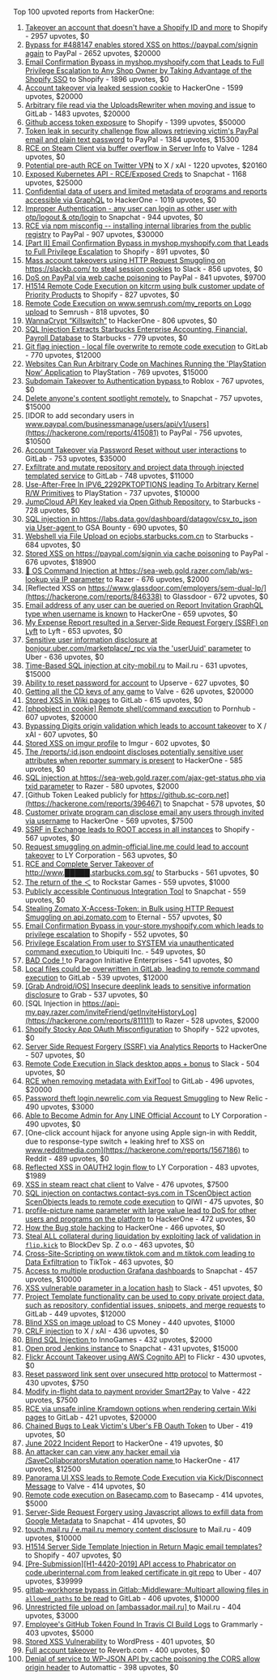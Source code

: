 Top 100 upvoted reports from HackerOne:

1. [Takeover an account that doesn't have a Shopify ID and more](https://hackerone.com/reports/867513) to Shopify - 2957 upvotes, $0
2. [Bypass for #488147 enables stored XSS on https://paypal.com/signin again](https://hackerone.com/reports/510152) to PayPal - 2652 upvotes, $20000
3. [Email Confirmation Bypass in myshop.myshopify.com that Leads to Full Privilege Escalation to Any Shop Owner by Taking Advantage of the Shopify SSO](https://hackerone.com/reports/791775) to Shopify - 1896 upvotes, $0
4. [Account takeover via leaked session cookie](https://hackerone.com/reports/745324) to HackerOne - 1599 upvotes, $20000
5. [Arbitrary file read via the UploadsRewriter when moving and issue](https://hackerone.com/reports/827052) to GitLab - 1483 upvotes, $20000
6. [Github access token exposure](https://hackerone.com/reports/1087489) to Shopify - 1399 upvotes, $50000
7. [Token leak in security challenge flow allows retrieving victim's PayPal email and plain text password](https://hackerone.com/reports/739737) to PayPal - 1384 upvotes, $15300
8. [RCE on Steam Client via buffer overflow in Server Info](https://hackerone.com/reports/470520) to Valve - 1284 upvotes, $0
9. [Potential pre-auth RCE on Twitter VPN](https://hackerone.com/reports/591295) to X / xAI - 1220 upvotes, $20160
10. [Exposed Kubernetes API - RCE/Exposed Creds](https://hackerone.com/reports/455645) to Snapchat - 1168 upvotes, $25000
11. [Confidential data of users and limited metadata of programs and reports accessible via GraphQL](https://hackerone.com/reports/489146) to HackerOne - 1019 upvotes, $0
12. [Improper Authentication - any user can login as other user with otp/logout & otp/login](https://hackerone.com/reports/921780) to Snapchat - 944 upvotes, $0
13. [RCE via npm misconfig -- installing internal libraries from the public registry](https://hackerone.com/reports/925585) to PayPal - 907 upvotes, $30000
14. [[Part II] Email Confirmation Bypass in myshop.myshopify.com that Leads to Full Privilege Escalation](https://hackerone.com/reports/796808) to Shopify - 891 upvotes, $0
15. [Mass account takeovers using HTTP Request Smuggling on https://slackb.com/ to steal session cookies](https://hackerone.com/reports/737140) to Slack - 856 upvotes, $0
16. [DoS on PayPal via web cache poisoning](https://hackerone.com/reports/622122) to PayPal - 841 upvotes, $9700
17. [H1514 Remote Code Execution on kitcrm using bulk customer update of Priority Products](https://hackerone.com/reports/422944) to Shopify - 827 upvotes, $0
18. [Remote Code Execution on www.semrush.com/my_reports on Logo upload](https://hackerone.com/reports/403417) to Semrush - 818 upvotes, $0
19. [WannaCrypt “Killswitch”](https://hackerone.com/reports/228648) to HackerOne - 806 upvotes, $0
20. [SQL Injection Extracts Starbucks Enterprise Accounting, Financial, Payroll Database](https://hackerone.com/reports/531051) to Starbucks - 779 upvotes, $0
21. [Git flag injection - local file overwrite to remote code execution](https://hackerone.com/reports/658013) to GitLab - 770 upvotes, $12000
22. [Websites Can Run Arbitrary Code on Machines Running the 'PlayStation Now' Application](https://hackerone.com/reports/873614) to PlayStation - 769 upvotes, $15000
23. [Subdomain Takeover to Authentication bypass ](https://hackerone.com/reports/335330) to Roblox - 767 upvotes, $0
24. [Delete anyone's content spotlight remotely.](https://hackerone.com/reports/1819832) to Snapchat - 757 upvotes, $15000
25. [IDOR to add secondary users in www.paypal.com/businessmanage/users/api/v1/users](https://hackerone.com/reports/415081) to PayPal - 756 upvotes, $10500
26. [Account Takeover via Password Reset without user interactions](https://hackerone.com/reports/2293343) to GitLab - 753 upvotes, $35000
27. [Exfiltrate and mutate repository and project data through injected templated service](https://hackerone.com/reports/446585) to GitLab - 748 upvotes, $11000
28. [Use-After-Free In IPV6_2292PKTOPTIONS leading To Arbitrary Kernel R/W Primitives](https://hackerone.com/reports/826026) to PlayStation - 737 upvotes, $10000
29. [JumpCloud API Key leaked via Open Github Repository.](https://hackerone.com/reports/716292) to Starbucks - 728 upvotes, $0
30. [SQL injection in https://labs.data.gov/dashboard/datagov/csv_to_json via User-agent ](https://hackerone.com/reports/297478) to GSA Bounty - 690 upvotes, $0
31. [Webshell via File Upload on ecjobs.starbucks.com.cn](https://hackerone.com/reports/506646) to Starbucks - 684 upvotes, $0
32. [Stored XSS on https://paypal.com/signin via cache poisoning](https://hackerone.com/reports/488147) to PayPal - 676 upvotes, $18900
33. [🐞 OS Command Injection at https://sea-web.gold.razer.com/lab/ws-lookup via IP parameter](https://hackerone.com/reports/821962) to Razer - 676 upvotes, $2000
34. [Reflected XSS on https://www.glassdoor.com/employers/sem-dual-lp/](https://hackerone.com/reports/846338) to Glassdoor - 672 upvotes, $0
35. [Email address of any user can be queried on Report Invitation GraphQL type when username is known](https://hackerone.com/reports/792927) to HackerOne - 659 upvotes, $0
36. [My Expense Report resulted in a Server-Side Request Forgery (SSRF) on Lyft](https://hackerone.com/reports/885975) to Lyft - 653 upvotes, $0
37. [Sensitive user information disclosure at bonjour.uber.com/marketplace/_rpc via the 'userUuid' parameter](https://hackerone.com/reports/542340) to Uber - 636 upvotes, $0
38. [Time-Based SQL injection at city-mobil.ru](https://hackerone.com/reports/868436) to Mail.ru - 631 upvotes, $15000
39. [Ability to reset password for account](https://hackerone.com/reports/322985) to Upserve  - 627 upvotes, $0
40. [Getting all the CD keys of any game](https://hackerone.com/reports/391217) to Valve - 626 upvotes, $20000
41. [Stored XSS in Wiki pages](https://hackerone.com/reports/526325) to GitLab - 615 upvotes, $0
42. [[phpobject in cookie] Remote shell/command execution](https://hackerone.com/reports/141956) to Pornhub - 607 upvotes, $20000
43. [Bypassing Digits origin validation which leads to account takeover](https://hackerone.com/reports/129873) to X / xAI - 607 upvotes, $0
44. [Stored XSS on imgur profile](https://hackerone.com/reports/484434) to Imgur - 602 upvotes, $0
45. [The /reports/:id.json endpoint discloses potentially sensitive user attributes when reporter summary is present](https://hackerone.com/reports/3000510) to HackerOne - 585 upvotes, $0
46. [SQL injection at https://sea-web.gold.razer.com/ajax-get-status.php via txid parameter](https://hackerone.com/reports/819738) to Razer - 580 upvotes, $2000
47. [Github Token Leaked publicly for https://github.sc-corp.net](https://hackerone.com/reports/396467) to Snapchat - 578 upvotes, $0
48. [Customer private program can disclose email any users through invited via username](https://hackerone.com/reports/807448) to HackerOne - 569 upvotes, $7500
49. [SSRF in Exchange leads to ROOT access in all instances](https://hackerone.com/reports/341876) to Shopify - 567 upvotes, $0
50. [Request smuggling on admin-official.line.me could lead to account takeover](https://hackerone.com/reports/740037) to LY Corporation - 563 upvotes, $0
51. [RCE and Complete Server Takeover of http://www.█████.starbucks.com.sg/](https://hackerone.com/reports/502758) to Starbucks - 561 upvotes, $0
52. [The return of the ＜](https://hackerone.com/reports/639684) to Rockstar Games - 559 upvotes, $1000
53. [Publicly accessible Continuous Integration Tool](https://hackerone.com/reports/313457) to Snapchat - 559 upvotes, $0
54. [Stealing Zomato X-Access-Token: in Bulk using HTTP Request Smuggling on api.zomato.com](https://hackerone.com/reports/771666) to Eternal - 557 upvotes, $0
55. [Email Confirmation Bypass in your-store.myshopify.com which leads to privilege escalation](https://hackerone.com/reports/910300) to Shopify - 552 upvotes, $0
56. [Privilege Escalation From user to SYSTEM via unauthenticated command execution ](https://hackerone.com/reports/544928) to Ubiquiti Inc. - 549 upvotes, $0
57. [BAD Code ! ](https://hackerone.com/reports/180074) to Paragon Initiative Enterprises - 541 upvotes, $0
58. [Local files could be overwritten in GitLab, leading to remote command execution](https://hackerone.com/reports/587854) to GitLab - 539 upvotes, $12000
59. [[Grab Android/iOS] Insecure deeplink leads to sensitive information disclosure](https://hackerone.com/reports/401793) to Grab - 537 upvotes, $0
60. [SQL Injection in https://api-my.pay.razer.com/inviteFriend/getInviteHistoryLog](https://hackerone.com/reports/811111) to Razer - 528 upvotes, $2000
61. [Shopify Stocky App OAuth Misconfiguration](https://hackerone.com/reports/740989) to Shopify - 522 upvotes, $0
62. [Server Side Request Forgery (SSRF) via Analytics Reports](https://hackerone.com/reports/2262382) to HackerOne - 507 upvotes, $0
63. [Remote Code Execution in Slack desktop apps + bonus](https://hackerone.com/reports/783877) to Slack - 504 upvotes, $0
64. [RCE when removing metadata with ExifTool](https://hackerone.com/reports/1154542) to GitLab - 496 upvotes, $20000
65. [Password theft login.newrelic.com via Request Smuggling](https://hackerone.com/reports/498052) to New Relic - 490 upvotes, $3000
66. [Able to Become Admin for Any LINE Official Account](https://hackerone.com/reports/698579) to LY Corporation - 490 upvotes, $0
67. [One-click account hijack for anyone using Apple sign-in with Reddit, due to response-type switch + leaking href to XSS on www.redditmedia.com](https://hackerone.com/reports/1567186) to Reddit - 489 upvotes, $0
68. [Reflected XSS in OAUTH2 login flow ](https://hackerone.com/reports/697099) to LY Corporation - 483 upvotes, $1989
69. [XSS in steam react chat client](https://hackerone.com/reports/409850) to Valve - 476 upvotes, $7500
70. [SQL injection on contactws.contact-sys.com in TScenObject action ScenObjects leads to remote code execution](https://hackerone.com/reports/816254) to QIWI - 475 upvotes, $0
71. [profile-picture name parameter with large value lead to DoS for other users and programs on the platform](https://hackerone.com/reports/764434) to HackerOne - 472 upvotes, $0
72. [How the Bug stole hacking](https://hackerone.com/reports/762510) to HackerOne - 466 upvotes, $0
73. [Steal ALL collateral during liquidation by exploiting lack of validation in `flip.kick`](https://hackerone.com/reports/684092) to BlockDev Sp. Z o.o - 463 upvotes, $0
74. [Cross-Site-Scripting on www.tiktok.com and m.tiktok.com leading to Data Exfiltration](https://hackerone.com/reports/968082) to TikTok - 463 upvotes, $0
75. [Access to multiple production Grafana dashboards](https://hackerone.com/reports/663628) to Snapchat - 457 upvotes, $10000
76. [XSS vulnerable parameter in a location hash](https://hackerone.com/reports/146336) to Slack - 451 upvotes, $0
77. [Project Template functionality can be used to copy private project data, such as repository, confidential issues, snippets, and merge requests](https://hackerone.com/reports/689314) to GitLab - 449 upvotes, $12000
78. [Blind XSS on image upload](https://hackerone.com/reports/1010466) to CS Money - 440 upvotes, $1000
79. [CRLF injection](https://hackerone.com/reports/446271) to X / xAI - 436 upvotes, $0
80. [Blind SQL Injection ](https://hackerone.com/reports/758654) to InnoGames - 432 upvotes, $2000
81. [Open prod Jenkins instance](https://hackerone.com/reports/231460) to Snapchat - 431 upvotes, $15000
82. [Flickr Account Takeover using AWS Cognito API](https://hackerone.com/reports/1342088) to Flickr - 430 upvotes, $0
83. [Reset password link sent over unsecured http protocol](https://hackerone.com/reports/1888915) to Mattermost - 430 upvotes, $750
84. [Modify in-flight data to payment provider Smart2Pay](https://hackerone.com/reports/1295844) to Valve - 422 upvotes, $7500
85. [RCE via unsafe inline Kramdown options when rendering certain Wiki pages](https://hackerone.com/reports/1125425) to GitLab - 421 upvotes, $20000
86. [Chained Bugs to Leak Victim's Uber's FB Oauth Token](https://hackerone.com/reports/202781) to Uber - 419 upvotes, $0
87. [June 2022 Incident Report](https://hackerone.com/reports/1622449) to HackerOne - 419 upvotes, $0
88. [An attacker can can view any hacker email via  /SaveCollaboratorsMutation operation name ](https://hackerone.com/reports/2032716) to HackerOne - 417 upvotes, $12500
89. [Panorama UI XSS leads to Remote Code Execution via Kick/Disconnect Message](https://hackerone.com/reports/631956) to Valve - 414 upvotes, $0
90. [Remote code execution on Basecamp.com](https://hackerone.com/reports/365271) to Basecamp - 414 upvotes, $5000
91. [Server-Side Request Forgery using Javascript allows to exfill data from Google Metadata](https://hackerone.com/reports/530974) to Snapchat - 414 upvotes, $0
92. [touch.mail.ru / e.mail.ru memory content disclosure](https://hackerone.com/reports/513236) to Mail.ru - 409 upvotes, $10000
93. [H1514 Server Side Template Injection in Return Magic email templates?](https://hackerone.com/reports/423541) to Shopify - 407 upvotes, $0
94. [[Pre-Submission][H1-4420-2019] API access to Phabricator on code.uberinternal.com from leaked certificate in git repo](https://hackerone.com/reports/591813) to Uber - 407 upvotes, $39999
95. [gitlab-workhorse bypass in Gitlab::Middleware::Multipart allowing files in `allowed_paths` to be read](https://hackerone.com/reports/850447) to GitLab - 406 upvotes, $10000
96. [Unrestricted file upload on [ambassador.mail.ru] ](https://hackerone.com/reports/854032) to Mail.ru - 404 upvotes, $3000
97. [Employee's GitHub Token Found In Travis CI Build Logs](https://hackerone.com/reports/496937) to Grammarly - 403 upvotes, $5000
98. [Stored XSS Vulnerability](https://hackerone.com/reports/643908) to WordPress - 401 upvotes, $0
99. [Full account takeover](https://hackerone.com/reports/314808) to Reverb.com - 400 upvotes, $0
100. [Denial of service to WP-JSON API by cache poisoning the CORS allow origin header](https://hackerone.com/reports/591302) to Automattic - 398 upvotes, $0
